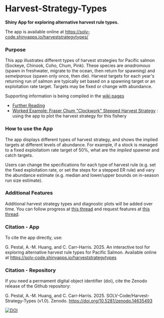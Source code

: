 # Harvest-Strategy-Types

**Shiny App for exploring alternative harvest rule types.**


The app is available online at https://solv-code.shinyapps.io/harveststrategytypes/


### Purpose

This app illustrates different types of harvest strategies for Pacific salmon (Sockeye, Chinook, Coho, Chum, Pink). These species are *anadromous* (spawn in freshwater, migrate to the ocean, then return for spawning) and *semelparous* (spawn only once, then die).  Harvest targets for each year's returning run of salmon are typically set based on a spawning target or an exploitation rate target. Targets may be fixed or change with abundance.

Supporting information  is being compiled in the [wiki pages](https://github.com/SOLV-Code/Harvest-Strategy-Types/wiki)
   * [Further Reading](https://github.com/SOLV-Code/Harvest-Strategy-Types/wiki/Further-Reading)
   * [Worked Example: Fraser Chum "Clockwork" Stepped Harvest Strategy](https://github.com/SOLV-Code/Harvest-Strategy-Types/wiki/Worked-Example:-Fraser-Chum-%22Clockwork%22-Stepped-Harvest-Strategy) : using the app to plot the harvest strategy for this fishery


### How to use the App

The app displays different types of harvest strategy, and shows the implied targets at different levels of abundance. For example, if a stock is managed to a fixed exploitatiom rate target of 50%, what are the *implied* spawner and catch targets.

Users can change the specifications for each type of harvest rule (e.g. set the fixed exploitation rate, or set the steps for a stepped ER rule) and vary the abundance estimate (e.g. median and lower/upper bounds on in-season run size estimate).


### Additional Features

Additional harvest strategy types and diagnostic plots will be added over time. You can follow progress at [this thread](https://github.com/SOLV-Code/Harvest-Strategy-Types/issues/3) and request features at [this thread](https://github.com/SOLV-Code/Harvest-Strategy-Types/issues/11).


### Citation - App

To cite the app directly, use:

G. Pestal, A.-M. Huang, and C. Carr-Harris. 2025. An interactive tool for exploring alternative harvest rule types for Pacific Salmon. Available online at https://solv-code.shinyapps.io/harveststrategytypes

### Citation - Repository

If you need a permament digital object identifier (doi), cite the Zenodo release of the Github repository:

G. Pestal, A.-M. Huang, and C. Carr-Harris. 2025. SOLV-Code/Harvest-Strategy-Types (v1.0). Zenodo. https://doi.org/10.5281/zenodo.14635493

[![DOI](https://zenodo.org/badge/497840416.svg)](https://doi.org/10.5281/zenodo.14635493)

